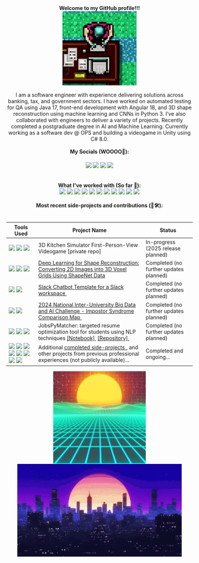 <div align="center">
  <b> Welcome to my GitHub profile!!!</b>
</div>

<div align="center">
  <img src="readme-files/biker-hotline-miami.gif" align="center" width="200" height="200">
</div>

<div align="center"> <br>
  I am a software engineer with experience delivering solutions across banking, tax, and government sectors.
  I have worked on automated testing for QA using Java 17, front-end development with Angular 18, and 3D shape reconstruction using machine learning and CNNs in Python 3. I’ve also collaborated with engineers to deliver a variety of projects. Recently completed a postgraduate degree in AI and Machine Learning. Currently working as a software dev @ OPS and building a videogame in Unity using C# 8.0.
</div>

<div align="center"> 
  <br/> <b> My Socials (WOOOO🎉): </b> <br/>
</div>

<h4 align="center">
   <a href="https://www.linkedin.com/in/erniesumoso"><img src="https://custom-icon-badges.demolab.com/badge/LinkedIn-0A66C2?logo=linkedin-white&logoColor=fff"></a>
   <a href="https://www.credly.com/users/ernie.ai"><img width="60" src="https://img.shields.io/badge/Credly-53bca6?logo=Credly"></a>
   <a href="https://www.hackerrank.com/profile/ErnieSumoso"><img src="https://img.shields.io/badge/HackerRank-000000?logo=hackerrank"></a>
   <a href="https://leetcode.com/u/ErnieSumoso/"><img src="https://img.shields.io/badge/LeetCode-000000?logo=LeetCode&logoColor=#d16c06"></a>
   <!-- Need to add instagram -->
</h4>

<div align="center"> 
  <br/> <b> What I've worked with (So far 👀): </b> <br/>
</div>

<div align="center">
  <img src="https://img.shields.io/badge/Java%2017-%23ED8B00.svg?logo=openjdk&logoColor=white">
  <img src="https://img.shields.io/badge/Python%203-3776AB?logo=python&logoColor=fff">
  <img src="https://custom-icon-badges.demolab.com/badge/C%23%208.0-%23239120.svg?logo=cshrp&logoColor=white">
  <img src="https://img.shields.io/badge/Git-F05032?logo=git&logoColor=fff">
  <img src="https://custom-icon-badges.demolab.com/badge/Oracle-F80000?logo=oracle&logoColor=fff">
  <img src="https://img.shields.io/badge/Angular-%23DD0031.svg?logo=angular&logoColor=white">
  <img src="https://img.shields.io/badge/TypeScript-3178C6?logo=typescript&logoColor=fff">
  <img src="https://img.shields.io/badge/Postgres-%23316192.svg?logo=postgresql&logoColor=white">
  <img src="https://img.shields.io/badge/Unity%206-%23000000.svg?logo=unity&logoColor=white">
  <img src="https://img.shields.io/badge/AWS-%23FF9900.svg?logo=amazon-web-services&logoColor=white">
  <img src="https://custom-icon-badges.demolab.com/badge/Microsoft%20Azure-0089D6?logo=msazure&logoColor=white">
</div>

<div align="center"> 
  <br/> <b> Most recent side-projects and contributions (🧠🛠️): </b> <br/> <br/>
</div>

| Tools Used | Project Name | Status |
|---|---|---|
| <img src="https://img.shields.io/badge/Unity%206-%23000000.svg?logo=unity&logoColor=white"> <img src="https://custom-icon-badges.demolab.com/badge/C%23%208.0-%23239120.svg?logo=cshrp&logoColor=white"> <img src="https://img.shields.io/badge/Git-F05032?logo=git&logoColor=fff">| 3D Kitchen Simulator First-Person-View Videogame [private repo] | In-progress (2025 release planned) |
| <img src="https://img.shields.io/badge/Python%203-3776AB?logo=python&logoColor=fff"> <img src="https://img.shields.io/badge/AWS-%23FF9900.svg?logo=amazon-web-services&logoColor=white"> <img src="https://img.shields.io/badge/Git-F05032?logo=git&logoColor=fff"> | <a href=https://github.com/ErnieSumoso/3d-shape-reconstruction> Deep Learning for Shape Reconstruction: Converting 2D Images into 3D Voxel Grids Using ShapeNet Data</a>‎ ‎|  Completed (no further updates planned) |
| <img src="https://img.shields.io/badge/Python%203-3776AB?logo=python&logoColor=fff"> <img src="https://img.shields.io/badge/Git-F05032?logo=git&logoColor=fff"> | <a href=https://github.com/ErnieSumoso/slack-chatbot> Slack Chatbot Template for a Slack workspace </a>‎ ‎|  Completed (no further updates planned) |
| <img src="https://img.shields.io/badge/Python%203-3776AB?logo=python&logoColor=fff"> <img src="https://img.shields.io/badge/Git-F05032?logo=git&logoColor=fff"> | <a href=https://github.com/ErnieSumoso/impostor-syndrome-comparison-map> 2024 National Inter-University Big Data and AI Challenge - Impostor Syndrome Comparison Map </a>‎ ‎|  Completed (no further updates planned) |
| <img src="https://img.shields.io/badge/Python%203-3776AB?logo=python&logoColor=fff"> <img src="https://img.shields.io/badge/AWS-%23FF9900.svg?logo=amazon-web-services&logoColor=white"> <img src="https://img.shields.io/badge/Git-F05032?logo=git&logoColor=fff"> |  JobsPyMatcher: targeted resume optimization tool for students using NLP techniques <a href=https://github.com/ErnieSumoso/data-analysis-notebooks/blob/master/Predictive%20Analysis/10%20Predictive%20Analysis%20-%20Resume%20Optimization%20for%20Targeted%20Job%20Description.ipynb> [Notebook] </a>‎ <a href=https://github.com/NILodio/JobsPyMacher> [Repository] </a> ‎|  Completed (no further updates planned) |
| <img src="https://img.shields.io/badge/Java%2017-%23ED8B00.svg?logo=openjdk&logoColor=white"> <img src="https://custom-icon-badges.demolab.com/badge/Oracle-F80000?logo=oracle&logoColor=fff"> <img src="https://img.shields.io/badge/Angular-%23DD0031.svg?logo=angular&logoColor=white"> <img src="https://img.shields.io/badge/Git-F05032?logo=git&logoColor=fff"> <img src="https://img.shields.io/badge/TypeScript-3178C6?logo=typescript&logoColor=fff"> <img src="https://img.shields.io/badge/Postgres-%23316192.svg?logo=postgresql&logoColor=white"> <img src="https://custom-icon-badges.demolab.com/badge/Microsoft%20Azure-0089D6?logo=msazure&logoColor=white"> <img src="https://img.shields.io/badge/Python%203-3776AB?logo=python&logoColor=fff"> | Additional <a href="https://www.linkedin.com/in/erniesumoso/details/projects/"> completed side-projects </a>, and other projects from previous professional experiences (not publicly available)... | Completed and ongoing... |

<div align="center">
  <img align="center" height ="250px" src="readme-files/vaporwave.gif" >
  <img src="readme-files/city-night.gif" align="center" height ="250px"/>
</div>
